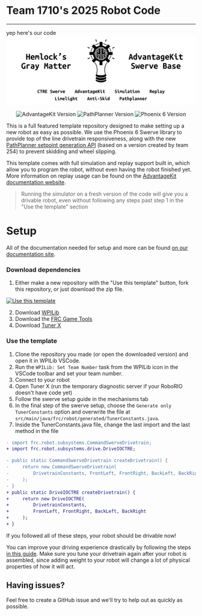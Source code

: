 # Team 1710's 2025 Robot Code
___
yep here's our code
![AdvantageKit Swerve Base Logo](assets/logo.png)


<!--- Version badges. Will automatically pull the latest version from main branch. --->
<p align="center">
<img src="https://img.shields.io/badge/dynamic/json?url=https://raw.githubusercontent.com/Hemlock5712/2025SwerveTemplate/refs/heads/main/vendordeps/AdvantageKit.json&query=$.version&label=AdvantageKit&color=fbc30c&style=for-the-badge" alt="AdvantageKit Version">
<img src="https://img.shields.io/badge/dynamic/json?url=https://raw.githubusercontent.com/Hemlock5712/2025SwerveTemplate/refs/heads/main/vendordeps/PathplannerLib.json&query=$.version&label=PathPlanner&color=3F56CE&style=for-the-badge" alt="PathPlanner Version">
<img src="https://img.shields.io/badge/dynamic/json?url=https://raw.githubusercontent.com/Hemlock5712/2025SwerveTemplate/refs/heads/main/vendordeps/Phoenix6-frc2025-latest.json&query=$.version&label=Phoenix%206&color=97d700&style=for-the-badge" alt="Phoenix 6 Version">
</p>

This is a full featured template repository designed to make setting up a new robot as easy as possible. We use the Phoenix 6 Swerve library to provide top of the line drivetrain responsiveness, along with the new [PathPlanner setpoint generation API](https://pathplanner.dev/pplib-swerve-setpoint-generator.html) (based on a version created by team 254) to prevent skidding and wheel slipping.

This template comes with full simulation and replay support built in, which allow you to program the robot, without even having the robot finished yet. More information on replay usage can be found on the [AdvantageKit documentation website](https://docs.advantagekit.org/getting-started/traditional-replay).

> Running the simulator on a fresh version of the code will give you a drivable robot, even without following any steps past step 1 in the "Use the template" section

# Setup

All of the documentation needed for setup and more can be found [on our documentation site](https://hemlock5712.github.io/Swerve-Setup/talonfx-swerve-setup.html).

### Download dependencies

1. Either make a new repository with the "Use this template" button, fork this repository, or just download the zip file.

[![Use this template](https://img.shields.io/badge/Use_this_template-238636?style=for-the-badge)](https://github.com/new?template_name=2025SwerveTemplate&template_owner=Hemlock5712)

2. Download [WPILib](https://docs.wpilib.org/en/stable/docs/zero-to-robot/step-2/wpilib-setup.html)
3. Download the [FRC Game Tools](https://docs.wpilib.org/en/stable/docs/zero-to-robot/step-2/frc-game-tools.html)
4. Download [Tuner X](https://github.com/CrossTheRoadElec/Phoenix-Releases/releases)

### Use the template

1. Clone the repository you made (or open the downloaded version) and open it in WPILib VSCode.
2. Run the `WPILib: Set Team Number` task from the WPILib icon in the VSCode toolbar and set your team number.
3. Connect to your robot
4. Open Tuner X (run the temporary diagnostic server if your RoboRIO doesn't have code yet)
5. Follow the swerve setup guide in the mechanisms tab
6. In the final step of the swerve setup, choose the `Generate only TunerConstants` option and overwrite the file at `src/main/java/frc/robot/generated/TunerConstants.java`.
7. Inside the TunerConstants.java file, change the last import and the last method in the file
```diff
- import frc.robot.subsystems.CommandSwerveDrivetrain;
+ import frc.robot.subsystems.drive.DriveIOCTRE;
```

```diff
- public static CommandSwerveDrivetrain createDrivetrain() {
-     return new CommandSwerveDrivetrain(
-         DrivetrainConstants, FrontLeft, FrontRight, BackLeft, BackRight
-     );
- }
+ public static DriveIOCTRE createDrivetrain() {
+     return new DriveIOCTRE(
+         DrivetrainConstants,
+         FrontLeft, FrontRight, BackLeft, BackRight
+     );
+ }
```

If you followed all of these steps, your robot should be drivable now!

You can improve your driving experience drastically by following the steps [in this guide](https://hemlock5712.github.io/Swerve-Setup/talonfx-swerve-tuning.html). Make sure you tune your drivetrain again after your robot is assembled, since adding weight to your robot will change a lot of physical properties of how it will act.

## Having issues?

Feel free to create a GitHub issue and we'll try to help out as quickly as possible.
